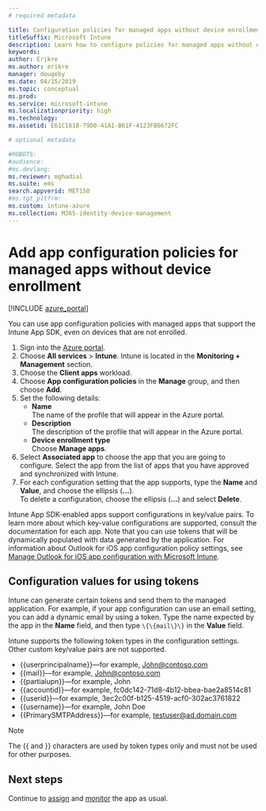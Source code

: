 ```yaml
---
# required metadata

title: Configuration policies for managed apps without device enrollment
titleSuffix: Microsoft Intune
description: Learn how to configure policies for managed apps without device enrollment.
keywords:
author: Erikre
ms.author: erikre
manager: dougeby
ms.date: 04/15/2019
ms.topic: conceptual
ms.prod:
ms.service: microsoft-intune
ms.localizationpriority: high
ms.technology:
ms.assetid: E61C1618-79D0-41A1-B61F-4123FB6672FC

# optional metadata 

#ROBOTS:
#audience:
#ms.devlang:
ms.reviewer: mghadial
ms.suite: ems
search.appverid: MET150
#ms.tgt_pltfrm:
ms.custom: intune-azure
ms.collection: M365-identity-device-management
---
```


# Add app configuration policies for managed apps without device enrollment

[!INCLUDE [azure_portal](./includes/azure_portal.md)]

You can use app configuration policies with managed apps that support the Intune App SDK, even on devices that are not enrolled. 

1. Sign into the [Azure portal](https://portal.azure.com).
2. Choose **All services** > **Intune**. Intune is located in the **Monitoring + Management** section.
3. Choose the **Client apps** workload.
4. Choose **App configuration policies** in the **Manage** group, and then choose **Add**.
5. Set the following details:
    - **Name**  
      The name of the profile that will appear in the Azure portal.
    - **Description**  
      The  description of the profile that will appear in the Azure portal.
    - **Device enrollment type**  
      Choose **Manage apps**.
6. Select **Associated app** to choose the app that you are going to configure. Select the app from the list of apps that you have approved and synchronized with Intune.
7. For each configuration setting that the app supports, type the **Name** and **Value**, and choose the ellipsis (**…**).  
    To delete a configuration, choose the ellipsis (**…**) and select **Delete**.  
    
Intune App SDK-enabled apps support configurations in key/value pairs. To learn more about which key-value configurations are supported, consult the documentation for each app. Note that you can use tokens that will be dynamically populated with data generated by the application. For information about Outlook for iOS app configuration policy settings, see [Manage Outlook for iOS app configuration with Microsoft Intune](https://technet.microsoft.com/library/mt813789(v=exchg.150).aspx).

## Configuration values for using tokens

Intune can generate certain tokens and send them to the managed application. For example, if your app configuration can use an email setting, you can add a dynamic email by using a token. Type the name expected by the app in the **Name** field, and then type `\{\{mail\}\}` in the **Value** field.

Intune supports the following token types in the configuration settings. Other custom key/value pairs are not supported.

- \{\{userprincipalname\}\}—for example, John@contoso.com
- \{\{mail\}\}—for example, John@contoso.com
- \{\{partialupn\}\}—for example, John
- \{\{accountid\}\}—for example, fc0dc142-71d8-4b12-bbea-bae2a8514c81
- \{\{userid\}\}—for example, 3ec2c00f-b125-4519-acf0-302ac3761822
- \{\{username\}\}—for example, John Doe
- \{\{PrimarySMTPAddress\}\}—for example, testuser@ad.domain.com


> [!Note]  
> The \{\{ and \}\} characters are used by token types only and must not be used for other purposes.

## Next steps

Continue to [assign](apps-deploy.md) and [monitor](apps-monitor.md) the app as usual.
